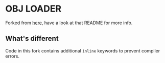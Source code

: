 # OBJ LOADER
Forked from [here](https://github.com/Bly7/OBJ-Loader), have a look at that README for more info.

## What's different
Code in this fork contains additional `inline` keywords to prevent compiler errors.
